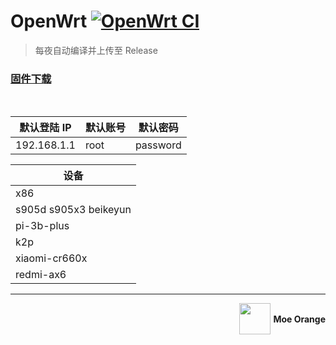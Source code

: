 # OpenWrt [![OpenWrt CI](https://github.com/c3p7f2/nK57cR/actions/workflows/build-openwrt.yml/badge.svg)](https://github.com/c3p7f2/nK57cR/actions/workflows/build-openwrt.yml)

> 每夜自动编译并上传至 Release

### [固件下载](https://github.com/c3p7f2/build-openwrt/releases/tag/openwrt)

<br/>

| 默认登陆 IP | 默认账号 | 默认密码 |
| ----------- | -------- | -------- |
| 192.168.1.1 | root     | password |

| 设备                  |
| --------------------- |
| x86                   |
| s905d s905x3 beikeyun |
| pi-3b-plus            |
| k2p                   |
| xiaomi-cr660x         |
| redmi-ax6             |

<hr/>

<div align="right">

<img  src="https://avatars.githubusercontent.com/u/101233611?u=099e445f0a045ce4253185c868cdf1bd99f2dcb7&v=4" height="50px" style="vertical-align: middle;"> <b style="vertical-align: middle;">Moe Orange</b>

</div>
